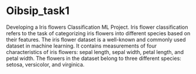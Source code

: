 # Oibsip_task1
Developing a Iris flowers Classification ML Project.
Iris flower classification refers to the task of categorizing iris flowers into different species based on their features. The iris flower dataset is a well-known and commonly used dataset in machine learning. It contains measurements of four characteristics of iris flowers: sepal length, sepal width, petal length, and petal width. The flowers in the dataset belong to three different species: setosa, versicolor, and virginica.


